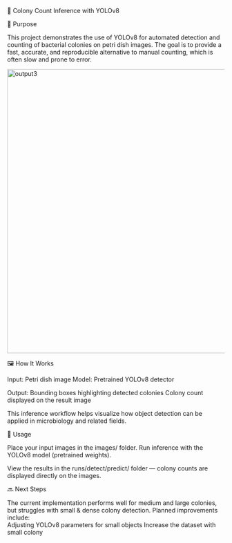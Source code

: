 🧫 Colony Count Inference with YOLOv8

📌 Purpose

This project demonstrates the use of YOLOv8 for automated detection and counting of bacterial colonies on petri dish images.
The goal is to provide a fast, accurate, and reproducible alternative to manual counting, which is often slow and prone to error.

<img width="1481" height="658" alt="output3" src="https://github.com/user-attachments/assets/eedab8b4-9386-4ffa-a386-82717b6ce74e" />

🖼️ How It Works

Input: Petri dish image
Model: Pretrained YOLOv8 detector

Output:
Bounding boxes highlighting detected colonies
Colony count displayed on the result image

This inference workflow helps visualize how object detection can be applied in microbiology and related fields.

🚀 Usage

Place your input images in the images/ folder.
Run inference with the YOLOv8 model (pretrained weights).

View the results in the runs/detect/predict/ folder — colony counts are displayed directly on the images.

🔜 Next Steps

The current implementation performs well for medium and large colonies, but struggles with small & dense colony detection.
Planned improvements include:  
Adjusting YOLOv8 parameters for small objects
Increase the dataset with small colony





